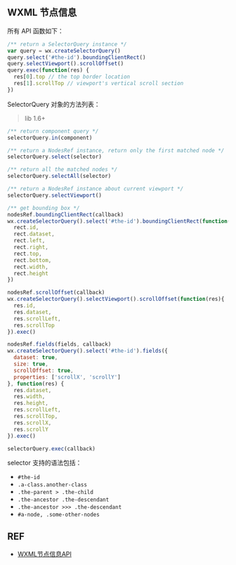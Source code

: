 ## WXML 节点信息

所有 API 函数如下：

```javascript
/** return a SelectorQuery instance */
var query = wx.createSelectorQuery()
query.select('#the-id').boundingClientRect()
query.selectViewport().scrollOffset()
query.exec(function(res) {
  res[0].top // the top border location
  res[1].scrollTop // viewport's vertical scroll section
})
```

SelectorQuery 对象的方法列表：

> lib 1.6+

```javascript
/** return component query */
selectorQuery.in(component)

/** return a NodesRef instance, return only the first matched node */
selectorQuery.select(selector)

/** return all the matched nodes */
selectorQuery.selectAll(selector)

/** return a NodesRef instance about current viewport */
selectorQuery.selectViewport()

/** get bounding box */
nodesRef.boundingClientRect(callback)
wx.createSelectorQuery().select('#the-id').boundingClientRect(function(rect){
  rect.id,
  rect.dataset,
  rect.left,
  rect.right,
  rect.top,
  rect.bottom,
  rect.width,
  rect.height
})

nodesRef.scrollOffset(callback)
wx.createSelectorQuery().selectViewport().scrollOffset(function(res){
  res.id,
  res.dataset,
  res.scrollLeft,
  res.scrollTop
}).exec()

nodesRef.fields(fields, callback)
wx.createSelectorQuery().select('#the-id').fields({
  dataset: true,
  size: true,
  scrollOffset: true,
  properties: ['scrollX', 'scrollY']
}, function(res) {
  res.dataset,
  res.width,
  res.height,
  res.scrollLeft,
  res.scrollTop,
  res.scrollX,
  res.scrollY
}).exec()

selectorQuery.exec(callback)
```

selector 支持的语法包括：

- `#the-id`
- `.a-class.another-class`
- `.the-parent > .the-child`
- `.the-ancestor .the-descendant`
- `.the-ancestor >>> .the-descendant`
- `#a-node, .some-other-nodes`

## REF

- [WXML节点信息API][api]

[api]: https://mp.weixin.qq.com/debug/wxadoc/dev/api/wxml-nodes-info.html